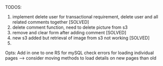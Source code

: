 TODOS:
1) implement delete user for transactional requirement, delete user and all related comments together [SOLVED]
2) delete comment function, need to delete picture from s3
3) remove and clear form after adding comment [SOLVED]
4) new s3 added but retrieval of image from s3 not working [SOLVED]
5) 

Opts:
Add in one to one RS for mySQL
check errors for loading individual pages --> consider moving methods to load details on new pages than old